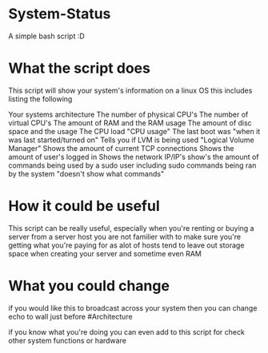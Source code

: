# System-Status
A simple bash script :D

# What the script does
This script will show your system's information on a linux OS
this includes listing the following

Your systems architecture
The number of physical CPU's
The number of virtual CPU's
The amount of RAM and the RAM usage
The amount of disc space and the usage
The CPU load "CPU usage"
The last boot was "when it was last started/turned on"
Tells you if LVM is being used "Logical Volume Manager"
Shows the amount of current TCP connections
Shows the amount of user's logged in
Shows the network IP/IP's
show's the amount of commands being used by a sudo user
including sudo commands being ran by the system "doesn't show what commands"

# How it could be useful
This script can be really useful, especially when you're renting
or buying a server from a server host you are not familier with
to make sure you're getting what you're paying for as alot of hosts
tend to leave out storage space when creating your server and sometime
even RAM

# What you could change
if you would like this to broadcast across your system then you can change
echo to wall just before #Architecture

if you know what you're doing you can even add to this script for check
other system functions or hardware
